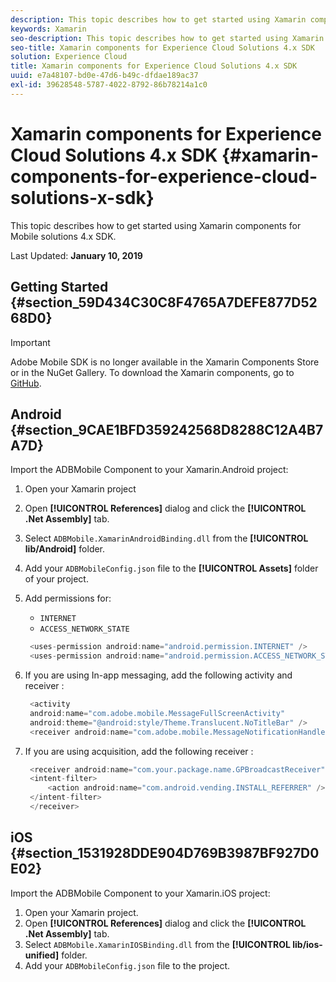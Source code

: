 ```yaml
---
description: This topic describes how to get started using Xamarin components for Mobile solutions 4.x SDK.
keywords: Xamarin
seo-description: This topic describes how to get started using Xamarin components for Mobile solutions 4.x SDK.
seo-title: Xamarin components for Experience Cloud Solutions 4.x SDK
solution: Experience Cloud
title: Xamarin components for Experience Cloud Solutions 4.x SDK
uuid: e7a48107-bd0e-47d6-b49c-dfdae189ac37
exl-id: 39628548-5787-4022-8792-86b78214a1c0
---
```

# Xamarin components for Experience Cloud Solutions 4.x SDK {#xamarin-components-for-experience-cloud-solutions-x-sdk}

This topic describes how to get started using Xamarin components for Mobile solutions 4.x SDK.

Last Updated: **January 10, 2019**

## Getting Started {#section_59D434C30C8F4765A7DEFE877D5268D0}

>[!IMPORTANT]
>
>Adobe Mobile SDK is no longer available in the Xamarin Components Store or in the NuGet Gallery. To download the Xamarin components, go to [GitHub](https://github.com/Adobe-Marketing-Cloud/mobile-services).

## Android {#section_9CAE1BFD359242568D8288C12A4B7A7D}

Import the ADBMobile Component to your Xamarin.Android project:

1. Open your Xamarin project 
1. Open **[!UICONTROL References]** dialog and click the **[!UICONTROL .Net Assembly]** tab. 
1. Select `ADBMobile.XamarinAndroidBinding.dll` from the **[!UICONTROL lib/Android]** folder. 
1. Add your `ADBMobileConfig.json` file to the **[!UICONTROL Assets]** folder of your project. 
1. Add permissions for:

   * `INTERNET` 
   * `ACCESS_NETWORK_STATE`

   ```java
    <uses-permission android:name="android.permission.INTERNET" />
    <uses-permission android:name="android.permission.ACCESS_NETWORK_STATE" />
   ```

1. If you are using In-app messaging, add the following activity and receiver :

   ```java
    <activity 
    android:name="com.adobe.mobile.MessageFullScreenActivity" 
    android:theme="@android:style/Theme.Translucent.NoTitleBar" />
    <receiver android:name="com.adobe.mobile.MessageNotificationHandler" />
   ```

1. If you are using acquisition, add the following receiver :

   ```java
    <receiver android:name="com.your.package.name.GPBroadcastReceiver" android:exported="true">
    <intent-filter>
        <action android:name="com.android.vending.INSTALL_REFERRER" />
    </intent-filter>
    </receiver>
   ```

## iOS {#section_1531928DDE904D769B3987BF927D0E02}

Import the ADBMobile Component to your Xamarin.iOS project:

1. Open your Xamarin project. 
1. Open **[!UICONTROL References]** dialog and click the **[!UICONTROL .Net Assembly]** tab. 
1. Select `ADBMobile.XamarinIOSBinding.dll` from the **[!UICONTROL lib/ios-unified]** folder. 
1. Add your `ADBMobileConfig.json` file to the project.
